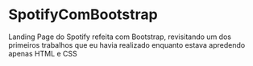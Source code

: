 # SpotifyComBootstrap
Landing Page do Spotify refeita com Bootstrap, revisitando um dos primeiros trabalhos que eu havia realizado enquanto estava apredendo apenas HTML e CSS
